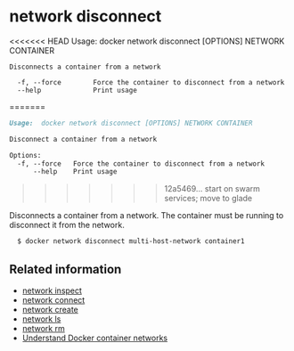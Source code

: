 <!--[metadata]>
+++
title = "network disconnect"
description = "The network disconnect command description and usage"
keywords = ["network, disconnect, user-defined"]
[menu.main]
parent = "smn_cli"
+++
<![end-metadata]-->

# network disconnect

<<<<<<< HEAD
    Usage:  docker network disconnect [OPTIONS] NETWORK CONTAINER


    Disconnects a container from a network

      -f, --force        Force the container to disconnect from a network
      --help             Print usage
=======
```markdown
Usage:  docker network disconnect [OPTIONS] NETWORK CONTAINER

Disconnect a container from a network

Options:
  -f, --force   Force the container to disconnect from a network
      --help    Print usage
```
>>>>>>> 12a5469... start on swarm services; move to glade

Disconnects a container from a network. The container must be running to disconnect it from the network.

```bash
  $ docker network disconnect multi-host-network container1
```


## Related information

* [network inspect](network_inspect.md)
* [network connect](network_connect.md)
* [network create](network_create.md)
* [network ls](network_ls.md)
* [network rm](network_rm.md)
* [Understand Docker container networks](../../userguide/networking/dockernetworks.md)
